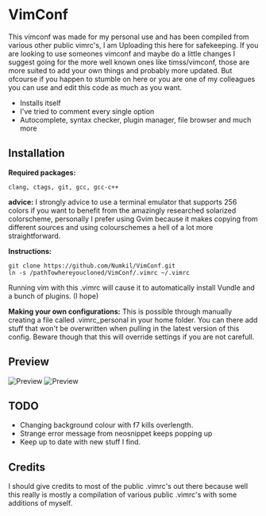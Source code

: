 VimConf
=======
This vimconf was made for my personal use and has been compiled from various other public vimrc's, I
am Uploading this here for safekeeping.
If you are looking to use someones vimconf and maybe do a little changes I suggest going for the
more well known ones like timss/vimconf, those are more suited to add your own things and
probably more updated.
But ofcourse if you happen to stumble on here or you are one of my colleagues you can use and edit this code as much as you want.

* Installs itself
* I've tried to comment every single option
* Autocomplete, syntax checker, plugin manager, file browser and much more

Installation
------------
**Required packages:** 

    clang, ctags, git, gcc, gcc-c++

**advice:** I strongly advice to use a terminal emulator that supports 256 colors if you
want to benefit from the amazingly researched solarized colorscheme, personally I prefer using Gvim
because it makes copying from different sources and using colourschemes a hell of a lot more straightforward.

**Instructions:**

    git clone https://github.com/Numkil/VimConf.git
    ln -s /pathTowhereyoucloned/VimConf/.vimrc ~/.vimrc

Running vim with this .vimrc will cause it to automatically install Vundle and a bunch of plugins. (I
hope)

**Making your own configurations:** This is possible through manually creating a file called
.vimrc_personal in your home folder. You can there add stuff that won't be overwritten when pulling in
the latest version of this config. Beware though that this will override settings if you are not
carefull. 

Preview
-------
![Preview](http://i.imgur.com/DQ1IRvj.png "light")
![Preview](http://i.imgur.com/5LEeZ1w.png "dark")

TODO
----
* Changing background colour with f7 kills overlength.
* Strange error message from neosnippet keeps popping up
* Keep up to date with new stuff I find.

Credits
-------
I should give credits to most of the public .vimrc's out there because well this really is mostly a
compilation of various public .vimrc's with some additions of myself.

